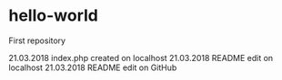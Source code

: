 # hello-world
First repository

21.03.2018 index.php created on localhost
21.03.2018 README edit on localhost
21.03.2018 README edit on GitHub




